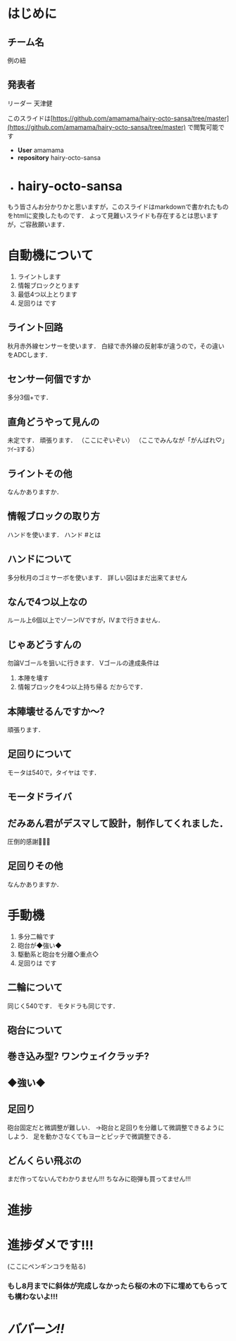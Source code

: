 はじめに
========
## チーム名
<span>例の紐</span>
## 発表者
リーダー 天津健

このスライドは[https://github.com/amamama/hairy-octo-sansa/tree/master](https://github.com/amamama/hairy-octo-sansa/tree/master)
で閲覧可能です
- **User** amamama
- **repository** hairy-octo-sansa
- # hairy-octo-sansa

もう皆さんお分かりかと思いますが，このスライドはmarkdownで書かれたものをhtmlに変換したものです．
よって見難いスライドも存在するとは思いますが，ご容赦願います．

自動機について
==============
1. ライントします
2. 情報ブロックとります
3. 最低4つ以上とります
4. 足回りは です

## ライント回路
秋月赤外線センサーを使います．
白緑で赤外線の反射率が違うので，その違いをADCします．

## センサー何個ですか
多分3個+です．

## 直角どうやって見んの
未定です．
頑張ります．
（ここにぞいぞい）
（ここでみんなが「がんばれ♡」ﾂｲｰﾖする）

## ライントその他
なんかありますか．

## 情報ブロックの取り方
ハンドを使います．
ハンド #とは

## ハンドについて
多分秋月のゴミサーボを使います．
詳しい図はまだ出来てません

## なんで4つ以上なの
ルール上6個以上でゾーンIVですが，IVまで行きません．

## じゃあどうすんの
勿論Vゴールを狙いに行きます．
Vゴールの達成条件は
1. 本陣を壊す
2. 情報ブロックを4つ以上持ち帰る
だからです．

## 本陣壊せるんですか〜?
頑張ります．

## 足回りについて
モータは540で，タイヤは です．

## モータドライバ
だみあん君がデスマして設計，制作してくれました．
---
圧倒的感謝👊👊👊

## 足回りその他
なんかありますか．

手動機
======
1. 多分二輪です
2. 砲台が◆強い◆
3. 駆動系と砲台を分離◇重点◇
4. 足回りは です

## 二輪について
同じく540です．
モタドラも同じです．

## 砲台について
巻き込み型?
ワンウェイクラッチ?
---
## ◆強い◆

## 足回り
砲台固定だと微調整が難しい．
->砲台と足回りを分離して微調整できるようにしよう．
足を動かさなくてもヨーとピッチで微調整できる．

## どんくらい飛ぶの
まだ作ってないんでわかりません!!!
ちなみに砲弾も買ってません!!!

進捗
====
# 進捗ダメです!!!
(ここにペンギンコラを貼る)
### もし8月までに斜体が完成しなかったら桜の木の下に埋めてもらっても構わないよ!!!
# ***ババーン!!***
